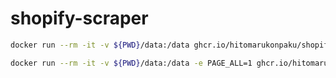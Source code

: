 # shopify-scraper

```sh
docker run --rm -it -v ${PWD}/data:/data ghcr.io/hitomarukonpaku/shopify-scraper
```

```sh
docker run --rm -it -v ${PWD}/data:/data -e PAGE_ALL=1 ghcr.io/hitomarukonpaku/shopify-scraper
```

